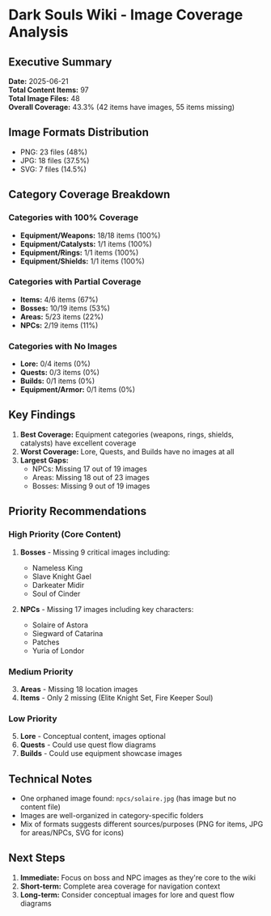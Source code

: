 # Dark Souls Wiki - Image Coverage Analysis

## Executive Summary

**Date:** 2025-06-21  
**Total Content Items:** 97  
**Total Image Files:** 48  
**Overall Coverage:** 43.3% (42 items have images, 55 items missing)

## Image Formats Distribution
- PNG: 23 files (48%)
- JPG: 18 files (37.5%)
- SVG: 7 files (14.5%)

## Category Coverage Breakdown

### Categories with 100% Coverage
- **Equipment/Weapons:** 18/18 items (100%)
- **Equipment/Catalysts:** 1/1 items (100%)
- **Equipment/Rings:** 1/1 items (100%)
- **Equipment/Shields:** 1/1 items (100%)

### Categories with Partial Coverage
- **Items:** 4/6 items (67%)
- **Bosses:** 10/19 items (53%)
- **Areas:** 5/23 items (22%)
- **NPCs:** 2/19 items (11%)

### Categories with No Images
- **Lore:** 0/4 items (0%)
- **Quests:** 0/3 items (0%)
- **Builds:** 0/1 items (0%)
- **Equipment/Armor:** 0/1 items (0%)

## Key Findings

1. **Best Coverage:** Equipment categories (weapons, rings, shields, catalysts) have excellent coverage
2. **Worst Coverage:** Lore, Quests, and Builds have no images at all
3. **Largest Gaps:** 
   - NPCs: Missing 17 out of 19 images
   - Areas: Missing 18 out of 23 images
   - Bosses: Missing 9 out of 19 images

## Priority Recommendations

### High Priority (Core Content)
1. **Bosses** - Missing 9 critical images including:
   - Nameless King
   - Slave Knight Gael
   - Darkeater Midir
   - Soul of Cinder
   
2. **NPCs** - Missing 17 images including key characters:
   - Solaire of Astora
   - Siegward of Catarina
   - Patches
   - Yuria of Londor

### Medium Priority
3. **Areas** - Missing 18 location images
4. **Items** - Only 2 missing (Elite Knight Set, Fire Keeper Soul)

### Low Priority
5. **Lore** - Conceptual content, images optional
6. **Quests** - Could use quest flow diagrams
7. **Builds** - Could use equipment showcase images

## Technical Notes

- One orphaned image found: `npcs/solaire.jpg` (has image but no content file)
- Images are well-organized in category-specific folders
- Mix of formats suggests different sources/purposes (PNG for items, JPG for areas/NPCs, SVG for icons)

## Next Steps

1. **Immediate:** Focus on boss and NPC images as they're core to the wiki
2. **Short-term:** Complete area coverage for navigation context
3. **Long-term:** Consider conceptual images for lore and quest flow diagrams